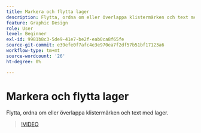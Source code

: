 ```yaml
---
title: Markera och flytta lager
description: Flytta, ordna om eller överlappa klistermärken och text med lager
feature: Graphic Design
role: User
level: Beginner
exl-id: 9981b8c3-5de9-41e7-be2f-eab0ca8f65fe
source-git-commit: e39efe0f7afc4e3e970ea7f2df57b51bf17123a6
workflow-type: tm+mt
source-wordcount: '26'
ht-degree: 0%

---
```


# Markera och flytta lager

Flytta, ordna om eller överlappa klistermärken och text med lager.

>[!VIDEO](https://video.tv.adobe.com/v/3420214?quality=12&learn=on&hidetitle=true)
